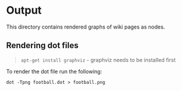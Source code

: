 Output
======

This directory contains rendered graphs of wiki pages as nodes.

## Rendering dot files

> `apt-get install graphviz` - graphviz needs to be installed first

To render the dot file run the following:

```
dot -Tpng football.dot > football.png
```
